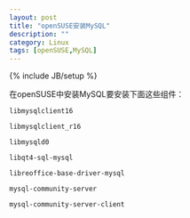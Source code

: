 ```yaml
---
layout: post
title: "openSUSE安装MySQL"
description: ""
category: Linux
tags: [openSUSE,MySQL]
---
```

{% include JB/setup %}

在openSUSE中安装MySQL要安装下面这些组件：

	libmysqlclient16

	libmysqlclient_r16

	libmysqld0

	libqt4-sql-mysql

	libreoffice-base-driver-mysql

	mysql-community-server

	mysql-community-server-client
